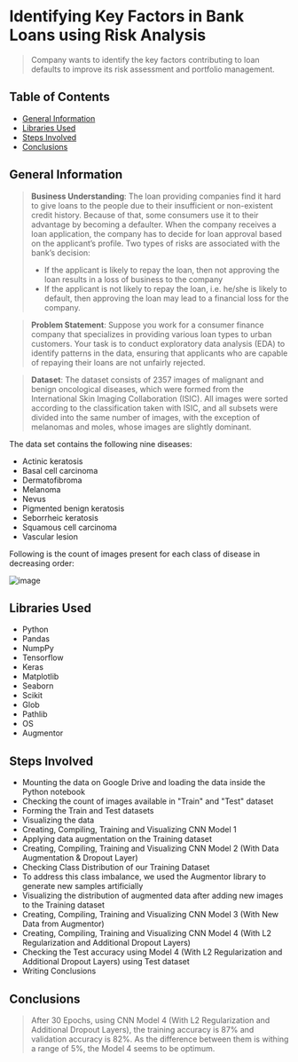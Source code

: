 # Identifying Key Factors in Bank Loans using Risk Analysis
> Company wants to identify the key factors contributing to loan defaults to improve its risk assessment and portfolio management.

## Table of Contents
* [General Information](#general-information)
* [Libraries Used](#libraries-used)
* [Steps Involved](#steps-involved)
* [Conclusions](#conclusions)


## General Information

> **Business Understanding**:
The loan providing companies find it hard to give loans to the people due to their insufficient or non-existent credit history. Because of that, some consumers use it to their advantage by becoming a defaulter. When the company receives a loan application, the company has to decide for loan approval based on the applicant’s profile. Two types of risks are associated with the bank’s decision:
> - If the applicant is likely to repay the loan, then not approving the loan results in a loss of business to the company
> - If the applicant is not likely to repay the loan, i.e. he/she is likely to default, then approving the loan may lead to a financial loss for the company.

> **Problem Statement**:
Suppose you work for a consumer finance company that specializes in providing various loan types to urban customers. Your task is to conduct exploratory data analysis (EDA) to identify patterns in the data, ensuring that applicants who are capable of repaying their loans are not unfairly rejected.

> **Dataset**:
The dataset consists of 2357 images of malignant and benign oncological diseases, which were formed from the International Skin Imaging Collaboration (ISIC). All images were sorted according to the classification taken with ISIC, and all subsets were divided into the same number of images, with the exception of melanomas and moles, whose images are slightly dominant.

The data set contains the following nine diseases:

- Actinic keratosis
- Basal cell carcinoma
- Dermatofibroma
- Melanoma
- Nevus
- Pigmented benign keratosis
- Seborrheic keratosis
- Squamous cell carcinoma
- Vascular lesion

Following is the count of images present for each class of disease in decreasing order:

![image](https://github.com/user-attachments/assets/0d48ce12-c1f1-4688-a937-0aa04a8ddaa9)





## Libraries Used

- Python
- Pandas
- NumpPy
- Tensorflow
- Keras
- Matplotlib
- Seaborn
- Scikit
- Glob
- Pathlib
- OS
- Augmentor

## Steps Involved

- Mounting the data on Google Drive and loading the data inside the Python notebook
- Checking the count of images available in "Train" and "Test" dataset
- Forming the Train and Test datasets
- Visualizing the data
- Creating, Compiling, Training and Visualizing CNN Model 1
- Applying data augmentation on the Training dataset
- Creating, Compiling, Training and Visualizing CNN Model 2 (With Data Augmentation & Dropout Layer)
- Checking Class Distribution of our Training Dataset
- To address this class imbalance, we used the Augmentor library to generate new samples artificially
- Visualizing the distribution of augmented data after adding new images to the Training dataset
- Creating, Compiling, Training and Visualizing CNN Model 3 (With New Data from Augmentor)
- Creating, Compiling, Training and Visualizing CNN Model 4 (With L2 Regularization and Additional Dropout Layers)
- Checking the Test accuracy using Model 4 (With L2 Regularization and Additional Dropout Layers) using Test dataset
- Writing Conclusions




## Conclusions

> After 30 Epochs, using CNN Model 4 (With L2 Regularization and Additional Dropout Layers), the training accuracy is 87% and validation accuracy is 82%. As the difference between them is withing a range of 5%, the Model 4 seems to be optimum.
